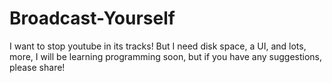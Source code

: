 # Broadcast-Yourself
I want to stop youtube in its tracks! But I need disk space, a UI, and lots, more, I will be learning programming soon, but if you have any suggestions, please share!
